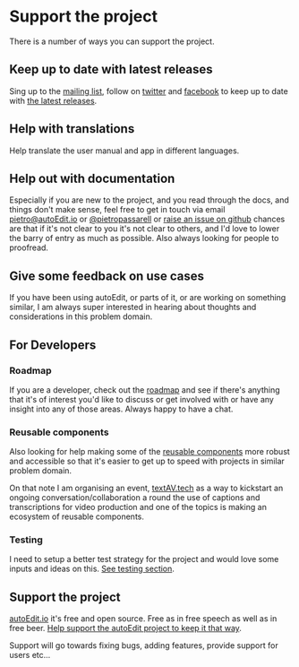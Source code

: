 # Support the project

There is a number of ways you can support the project.

## Keep up to date with latest releases

Sing up to the [mailing list](http://eepurl.com/cMzwSX), follow on [twitter](http://twitter.com/autoEdit2) and [facebook](https://www.facebook.com/autoEdit.io/) to keep up to date with [the latest releases](https://github.com/OpenNewsLabs/autoEdit_2/releases).

## Help with translations

Help translate the user manual and app in different languages.

## Help out with documentation

Especially if you are new to the project, and you read through the docs, and things don't make sense, feel free to get in touch via email [pietro@autoEdit.io](mailto:pietro@autoEdit.io?Subject=Hello) or [@pietropassarell](https://github.com/pietrop/autoEdit_2_documentation/tree/6a02a8d72f177e127c3fe0b3c3959dbc6f737f13/twitter.com/pietropassarell/README.md) or [raise an issue on github](https://github.com/OpenNewsLabs/autoEdit_2) chances are that if it's not clear to you it's not clear to others, and I'd love to lower the barry of entry as much as possible. Also always looking for people to proofread.

## Give some feedback on use cases

If you have been using autoEdit, or parts of it, or are working on something similar, I am always super interested in hearing about thoughts and considerations in this problem domain.

## For Developers

### Roadmap

If you are a developer, check out the [roadmap](../roadmap/roadmap/) and see if there's anything that it's of interest you'd like to discuss or get involved with or have any insight into any of those areas. Always happy to have a chat.

### Reusable components

Also looking for help making some of the [reusable components](../appendix/reusable-components.md) more robust and accessible so that it's easier to get up to speed with projects in similar problem domain.

On that note I am organising an event, [textAV.tech](http://textav.tech) as a way to kickstart an ongoing conversation/collaboration a round the use of captions and transcriptions for video production and one of the topics is making an ecosystem of reusable components.

### Testing

I need to setup a better test strategy for the project and would love some inputs and ideas on this. [See testing section](../appendix/testing.md).

## Support the project

[autoEdit.io](https://github.com/pietrop/autoEdit_2_documentation/tree/6a02a8d72f177e127c3fe0b3c3959dbc6f737f13/www.autoEdit.io) it's free and open source. Free as in free speech as well as in free beer. [Help support the autoEdit project to keep it that way](https://donorbox.org/c9762eef-0e08-468e-90cb-2d00643697f8?recurring=true).

Support will go towards fixing bugs, adding features, provide support for users etc...

